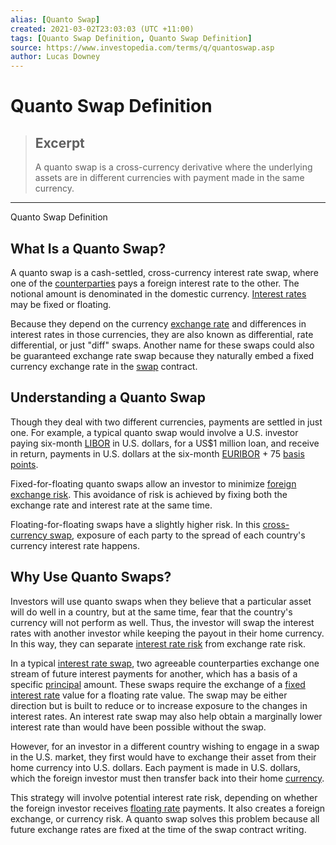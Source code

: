 ```yaml
---
alias: [Quanto Swap]
created: 2021-03-02T23:03:03 (UTC +11:00)
tags: [Quanto Swap Definition, Quanto Swap Definition]
source: https://www.investopedia.com/terms/q/quantoswap.asp
author: Lucas Downey
---
```


# Quanto Swap Definition

> ## Excerpt
> A quanto swap is a cross-currency derivative where the underlying assets are in different currencies with payment made in the same currency.

---

Quanto Swap Definition
## What Is a Quanto Swap?

A quanto swap is a cash-settled, cross-currency interest rate swap, where one of the [counterparties](https://www.investopedia.com/terms/c/counterparty.asp) pays a foreign interest rate to the other. The notional amount is denominated in the domestic currency. [Interest rates](https://www.investopedia.com/terms/i/interestrate.asp) may be fixed or floating.

Because they depend on the currency [exchange rate](https://www.investopedia.com/terms/e/exchangerate.asp) and differences in interest rates in those currencies, they are also known as differential, rate differential, or just "diff" swaps. Another name for these swaps could also be guaranteed exchange rate swap because they naturally embed a fixed currency exchange rate in the [swap](https://www.investopedia.com/terms/s/swap.asp) contract.

## Understanding a Quanto Swap

Though they deal with two different currencies, payments are settled in just one. For example, a typical quanto swap would involve a U.S. investor paying six-month [LIBOR](https://www.investopedia.com/terms/l/libor.asp) in U.S. dollars, for a US$1 million loan, and receive in return, payments in U.S. dollars at the six-month [EURIBOR](https://www.investopedia.com/terms/e/euribor.asp) + 75 [basis points](https://www.investopedia.com/terms/b/basispoint.asp).

Fixed-for-floating quanto swaps allow an investor to minimize [foreign exchange risk](https://www.investopedia.com/terms/f/foreignexchangerisk.asp). This avoidance of risk is achieved by fixing both the exchange rate and interest rate at the same time.

Floating-for-floating swaps have a slightly higher risk. In this [cross-currency swap](https://www.investopedia.com/terms/c/cross-currency-swap.asp), exposure of each party to the spread of each country's currency interest rate happens.

## Why Use Quanto Swaps?

Investors will use quanto swaps when they believe that a particular asset will do well in a country, but at the same time, fear that the country's currency will not perform as well. Thus, the investor will swap the interest rates with another investor while keeping the payout in their home currency. In this way, they can separate [interest rate risk](https://www.investopedia.com/terms/i/interestraterisk.asp) from exchange rate risk.

In a typical [interest rate swap](https://www.investopedia.com/terms/i/interestrateswap.asp), two agreeable counterparties exchange one stream of future interest payments for another, which has a basis of a specific [principal](https://www.investopedia.com/terms/p/principal.asp) amount. These swaps require the exchange of a [fixed interest rate](https://www.investopedia.com/terms/f/fixedinterestrate.asp) value for a floating rate value. The swap may be either direction but is built to reduce or to increase exposure to the changes in interest rates. An interest rate swap may also help obtain a marginally lower interest rate than would have been possible without the swap.

However, for an investor in a different country wishing to engage in a swap in the U.S. market, they first would have to exchange their asset from their home currency into U.S. dollars. Each payment is made in U.S. dollars, which the foreign investor must then transfer back into their home [currency](https://www.investopedia.com/terms/c/currency.asp).

This strategy will involve potential interest rate risk, depending on whether the foreign investor receives [floating rate](https://www.investopedia.com/terms/f/floatinginterestrate.asp) payments. It also creates a foreign exchange, or currency risk. A quanto swap solves this problem because all future exchange rates are fixed at the time of the swap contract writing.
